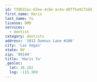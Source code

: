 ```yaml
---
id: ff0b31ac-63ee-4c8e-ac4a-d8f75a9172dd
first_name: Haris
last_name: Yu
license: DMD
services:
  - dentist
category: dentists
address: '1012 Domnus Lane #206'
city: 'Las Vegas'
state: NV
zip: '89144'
title: 'Haris Yu'
_geoloc:
  lat: 36.182
  lng: -115.309
---
```

